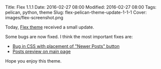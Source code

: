 Title: Flex 1.1.1
Date: 2016-02-27 08:00
Modified: 2016-02-27 08:00
Tags: pelican, python, theme
Slug: flex-pelican-theme-update-1-1-1
Cover: images/flex-screenshot.png

Today, [Flex theme](https://github.com/alexandrevicenzi/Flex) received a small update.

Some bugs are now fixed. I think the most important fixes are:

- [Bug in CSS with placement of "Newer Posts" button](https://github.com/alexandrevicenzi/Flex/issues/21)
- [Posts preview on main page](https://github.com/alexandrevicenzi/Flex/issues/14)

Hope you enjoy this theme.
